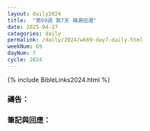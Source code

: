 ```yaml
---
layout: daily2024
title:  "第69週 第7天 補漏拾遺"
date: 2025-04-27
categories: daily
permalink: /daily/2024/wk69-day7-daily.html
weekNum: 69
dayNum: 7
cycle: 2024
---
```


{% include BibleLinks2024.html %}

### 禱告：

### 筆記與回應：
